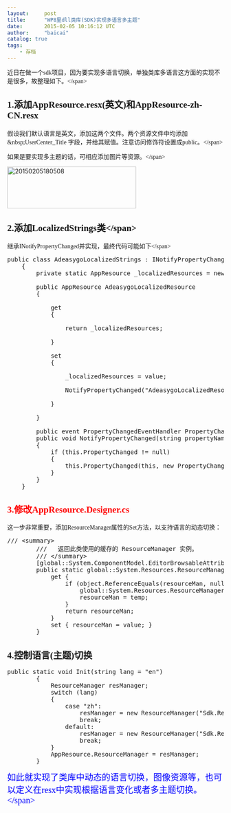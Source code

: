 ```yaml
---
layout:     post
title:      "WP8里dll类库(SDK)实现多语言多主题"
date:       2015-02-05 10:16:12 UTC
author:     "baicai"
catalog: true
tags:
    - 存档
---
```


<p>
	<span style="font-family:comic sans ms,cursive;">近日在做一个sdk项目，因为要实现多语言切换，单独类库多语言这方面的实现不是很多，故整理如下。&lt;/span>
</p>

<h2>
	<span style="font-family:comic sans ms,cursive;">1.添加AppResource.resx(英文)和AppResource-zh-CN.resx&nbsp;</span>
</h2>

<p>
	<span style="font-family:comic sans ms,cursive;">假设我们默认语言是英文，添加这两个文件。两个资源文件中均添加&amp;nbsp;UserCenter_Title 字段，并给其赋值。注意访问修饰符设置成public。&lt;/span>
</p>

<p>
	<span style="font-family:comic sans ms,cursive;">如果是要实现多主题的话，可相应添加图片等资源。&lt;/span>
</p>

<p>
	<a href="http://www.liubaicai.net/wp-content/uploads/2015/02/20150205180508.jpg"><img alt="20150205180508" class="alignnone size-medium wp-image-431" height="97" src="http://www.liubaicai.net/wp-content/uploads/2015/02/20150205180508-300x97.jpg" width="300" /></a>
</p>

<h2>
	<span style="font-family:comic sans ms,cursive;">2.添加LocalizedStrings类&lt;/span>
</h2>

<p>
	<span style="font-family:comic sans ms,cursive;">继承INotifyPropertyChanged并实现，最终代码可能如下&lt;/span>
</p>

<pre class="brush:csharp;">
public class AdeasygoLocalizedStrings : INotifyPropertyChanged
    {
        private static AppResource _localizedResources = new AppResource();

        public AppResource AdeasygoLocalizedResource
        {

            get
            {

                return _localizedResources;

            }

            set
            {

                _localizedResources = value;

                NotifyPropertyChanged("AdeasygoLocalizedResource");

            }

        }

        public event PropertyChangedEventHandler PropertyChanged;
        public void NotifyPropertyChanged(string propertyName)
        {
            if (this.PropertyChanged != null)
            {
                this.PropertyChanged(this, new PropertyChangedEventArgs(propertyName));
            }
        }
    }</pre>

<h2>
	<span style="font-family:comic sans ms,cursive;"><span style="color:#FF0000;">3.修改AppResource.Designer.cs</span></span>
</h2>

<p>
	<span style="font-family:comic sans ms,cursive;">这一步非常重要，添加ResourceManager属性的Set方法，以支持语言的动态切换：</span>
</p>

<pre class="brush:csharp;">
/// &lt;summary&gt;
        ///   返回此类使用的缓存的 ResourceManager 实例。
        /// &lt;/summary&gt;
        [global::System.ComponentModel.EditorBrowsableAttribute(global::System.ComponentModel.EditorBrowsableState.Advanced)]
        public static global::System.Resources.ResourceManager ResourceManager {
            get {
                if (object.ReferenceEquals(resourceMan, null)) {
                    global::System.Resources.ResourceManager temp = new global::System.Resources.ResourceManager("Adeasygo.Community.Sdk.Resources.AppResource", typeof(AppResource).Assembly);
                    resourceMan = temp;
                }
                return resourceMan;
            }
            set { resourceMan = value; }
        }</pre>

<h2>
	<span style="font-family:comic sans ms,cursive;">4.控制语言(主题)切换</span>
</h2>

<pre class="brush:csharp;">
public static void Init(string lang = "en")
        {
            ResourceManager resManager;
            switch (lang)
            {
                case "zh":
                    resManager = new ResourceManager("Sdk.Resources.AppResource-zh-CN", Assembly.Load("Sdk"));
                    break;
                default:
                    resManager = new ResourceManager("Sdk.Resources.AppResource", Assembly.Load("Sdk"));
                    break;
            }
            AppResource.ResourceManager = resManager;
        }</pre>

<p>
	<span style="color:#0000FF;"><span style="font-size:20px;"><span style="font-family:comic sans ms,cursive;">如此就实现了类库中动态的语言切换，图像资源等，也可以定义在resx中实现根据语言变化或者多主题切换。&lt;/span></span></span>
</p>